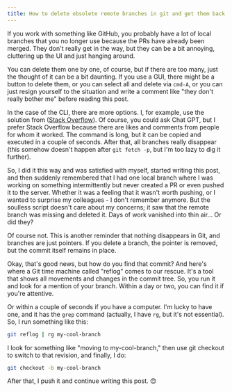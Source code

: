 ```yaml
---
title: How to delete obsolete remote branches in git and get them back
---
```


If you work with something like GitHub, you probably have a lot of local branches that you no longer use because the PRs have already been merged. They don't really get in the way, but they can be a bit annoying, cluttering up the UI and just hanging around.

You can delete them one by one, of course, but if there are too many, just the thought of it can be a bit daunting. If you use a GUI, there might be a button to delete them, or you can select all and delete via `cmd-A`, or you can just resign yourself to the situation and write a comment like "they don't really bother me" before reading this post.

In the case of the CLI, there are more options. I, for example, use the solution from ([Stack Overflow](https://stackoverflow.com/a/17029936/229949)). Of course, you could ask Chat GPT, but I prefer Stack Overflow because there are likes and comments from people for whom it worked. The command is long, but it can be copied and executed in a couple of seconds. After that, all branches really disappear (this somehow doesn't happen after `git fetch -p`, but I'm too lazy to dig it further).

So, I did it this way and was satisfied with myself, started writing this post, and then suddenly remembered that I had one local branch where I was working on something intermittently but never created a PR or even pushed it to the server. Whether it was a feeling that it wasn't worth pushing, or I wanted to surprise my colleagues - I don't remember anymore. But the soulless script doesn't care about my concerns; it saw that the remote branch was missing and deleted it. Days of work vanished into thin air... Or did they?

Of course not. This is another reminder that nothing disappears in Git, and branches are just pointers. If you delete a branch, the pointer is removed, but the commit itself remains in place.

Okay, that's good news, but how do you find that commit? And here's where a Git time machine called "reflog" comes to our rescue. It's a tool that shows all movements and changes in the commit tree. So, you run it and look for a mention of your branch. Within a day or two, you can find it if you're attentive.

Or within a couple of seconds if you have a computer. I'm lucky to have one, and it has the `grep` command (actually, I have `rg`, but it's not essential). So, I run something like this:

```bash
git reflog | rg my-cool-branch
```

I look for something like "moving to my-cool-branch," then use git checkout to switch to that revision, and finally, I do:

```bash
git checkout -b my-cool-branch
```

After that, I push it and continue writing this post. 😊
